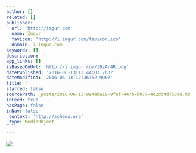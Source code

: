 ```yaml
---
author: []
related: []
publisher:
  url: 'http://imgur.com'
  name: Imgur
  favicon: 'http://i.imgur.com/favicon.ico'
  domain: i.imgur.com
keywords: []
description: ''
app_links: []
isBasedOnUrl: 'http://i.imgur.com/i9zAr4R.png'
datePublished: '2016-06-13T13:44:03.763Z'
dateModified: '2016-06-13T12:36:52.990Z'
title: ''
starred: false
sourcePath: _posts/2016-06-13-894abe16-9faf-447b-b077-4d2dd4d750aa.md
inFeed: true
hasPage: false
inNav: false
_context: 'http://schema.org'
_type: MediaObject

---
```

<article style=""><img src="http://imgur.com/i9zAr4R.png" /></article>
